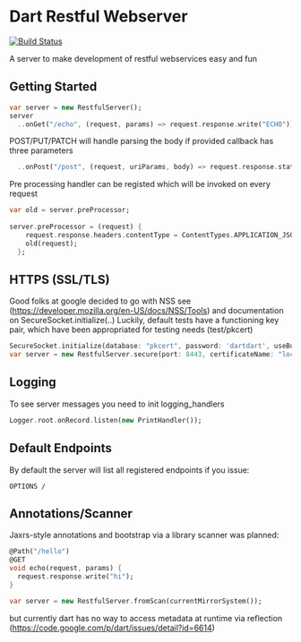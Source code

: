 Dart Restful Webserver 
======================

[![Build Status](https://drone.io/github.com/dkornishev/dartrs/status.png)](https://drone.io/github.com/dkornishev/dartrs/latest)

A server to make development of restful webservices easy and fun

Getting Started
---------------

```dart
var server = new RestfulServer();
server
  ..onGet("/echo", (request, params) => request.response.write("ECHO"))
```

POST/PUT/PATCH will handle parsing the body if provided callback has three parameters
```dart
  ..onPost("/post", (request, uriParams, body) => request.response.statusCode=HttpStatus.CREATED)   
```
Pre processing handler can be registed which will be invoked on every request
```dart
var old = server.preProcessor;
  
server.preProcessor = (request) {
    request.response.headers.contentType = ContentTypes.APPLICATION_JSON;
    old(request);
  };
```
HTTPS (SSL/TLS)
---------------
Good folks at google decided to go with NSS see (https://developer.mozilla.org/en-US/docs/NSS/Tools) 
and documentation on SecureSocket.initialize(..)
Luckily, default tests have a functioning key pair, which have been appropriated for testing needs (test/pkcert)
```dart
SecureSocket.initialize(database: "pkcert", password: 'dartdart', useBuiltinRoots: false);
var server = new RestfulServer.secure(port: 8443, certificateName: "localhost_cert");
```

Logging
-------
To see server messages you need to init logging_handlers
```dart
Logger.root.onRecord.listen(new PrintHandler());
```

Default Endpoints
-----------------
By default the server will list all registered endpoints if you issue:
```
OPTIONS /
```

Annotations/Scanner
-------------------
Jaxrs-style annotations and bootstrap via a library scanner was planned:
```dart
@Path("/hello")
@GET
void echo(request, params) {
  request.response.write("hi");
}

var server = new RestfulServer.fromScan(currentMirrorSystem());

```

but currently
dart has no way to access metadata at runtime via reflection (https://code.google.com/p/dart/issues/detail?id=6614)
